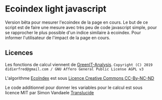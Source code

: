 # Ecoindex light javascript

Version bêta pour mesurer l'ecoindex de la page en cours.
Le but de ce script est de faire une mesure avec très peu de code javascript simple, pour se rapprocher le plus possible d'un indice similaire à ecoindex.
Pour informer l'utilisateur de l'impact de la page en cours.

## Licences

Les fonctions de calcul viennent de [GreenIT-Analysis](https://github.com/cnumr/GreenIT-Analysis/).
`Copyright (C) 2019 didierfred@gmail.com / GNU Affero General Public License AGPL v3`

L'algorithme [EcoIndex](http://www.ecoindex.fr/quest-ce-que-ecoindex/) est sous [Licence Creative Commons CC-By-NC-ND](https://creativecommons.org/licenses/by-nc-nd/2.0/fr/)

Le code additionnel pour donner les variables pour le calcul est sous licence MIT par Simon Vandaele [Translucide](http://www.translucide.net)